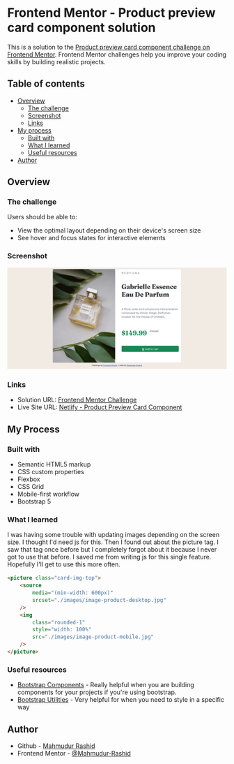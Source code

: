 # Frontend Mentor - Product preview card component solution

This is a solution to the [Product preview card component challenge on Frontend Mentor](https://www.frontendmentor.io/challenges/product-preview-card-component-GO7UmttRfa). Frontend Mentor challenges help you improve your coding skills by building realistic projects.

## Table of contents

-   [Overview](#overview)
    -   [The challenge](#the-challenge)
    -   [Screenshot](#screenshot)
    -   [Links](#links)
-   [My process](#my-process)
    -   [Built with](#built-with)
    -   [What I learned](#what-i-learned)
    -   [Useful resources](#useful-resources)
-   [Author](#author)


## Overview

### The challenge

Users should be able to:

-   View the optimal layout depending on their device's screen size
-   See hover and focus states for interactive elements

### Screenshot

![Screenshot](./screenshot.jpg)

### Links

-   Solution URL: [Frontend Mentor Challenge](https://www.frontendmentor.io/solutions/product-preview-card-component-using-bootstrap-5-uRyR0Pk9SH)
-   Live Site URL: [Netlify - Product Preview Card Component](https://product-preview-card-component41.netlify.app/)

## My Process

### Built with

-   Semantic HTML5 markup
-   CSS custom properties
-   Flexbox
-   CSS Grid
-   Mobile-first workflow
-   Bootstrap 5

### What I learned

I was having some trouble with updating images depending on the screen size. I thought I'd need js for this. Then I found out about the picture tag. I saw that tag once before but I completely forgot about it because I never got to use that before. I saved me from writing js for this single feature. Hopefully I'll get to use this more often.

```html
<picture class="card-img-top">
	<source
		media="(min-width: 600px)"
		srcset="./images/image-product-desktop.jpg"
	/>
	<img
		class="rounded-1"
		style="width: 100%"
		src="./images/image-product-mobile.jpg"
	/>
</picture>
```

### Useful resources

-   [Bootstrap Components](https://www.bootstrap.com/components) - Really helpful when you are building components for your projects if you're using bootstrap.
-   [Bootstrap Utilities](https://www.bootstrap.com/utilities) - Very helpful for when you need to style in a specific way

## Author

-   Github - [Mahmudur Rashid](https://www.github.com/Mahmudur-Rashid)
-   Frontend Mentor - [@Mahmudur-Rashid](https://www.frontendmentor.io/profile/Mahmudur-Rashid)
